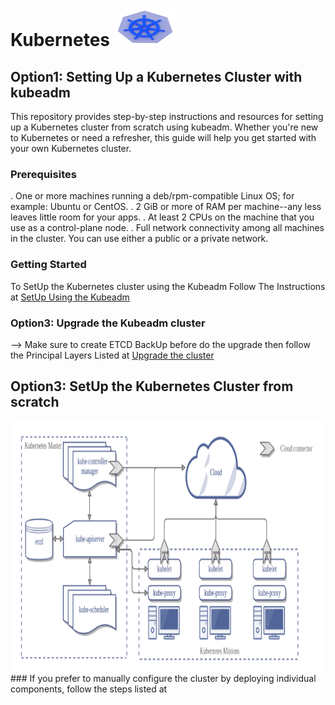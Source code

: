 # Kubernetes <img src="images/kubernetes-logo.png" alt="Kubernetes logo" width="100" height="60">

## Option1: Setting Up a Kubernetes Cluster with kubeadm
This repository provides step-by-step instructions and resources for setting up a Kubernetes cluster from scratch using kubeadm. Whether you're new to Kubernetes or need a refresher, this guide will help you get started with your own Kubernetes cluster.

### Prerequisites
. One or more machines running a deb/rpm-compatible Linux OS; for example: Ubuntu or CentOS.
. 2 GiB or more of RAM per machine--any less leaves little room for your apps.
. At least 2 CPUs on the machine that you use as a control-plane node.
. Full network connectivity among all machines in the cluster. You can use either a public or a private network.

### Getting Started
To SetUp the Kubernetes cluster using the Kubeadm Follow The Instructions at <a href="https://github.com/mohamedbenaantar/Kubernetes-CKA/blob/main/SetUp-KubeadmCluster/Kubeadm-Install.md">SetUp Using the Kubeadm</a> 

### Option3: Upgrade the Kubeadm cluster
--> Make sure to create ETCD BackUp before do the upgrade then follow the Principal Layers Listed at <a href="https://github.com/mohamedbenaantar/Kubernetes-CKA/blob/main/SetUp-KubeadmCluster/Kubeadm-Upgrade.md">Upgrade the cluster</a>

## Option3: SetUp the Kubernetes Cluster from scratch 

<img src="images/kubernetes-architecture.png" alt="Kubernetes Architecture" width="600" height="400">
### If you prefer to manually configure the cluster by deploying individual components, follow the steps listed at <a href="https://github.com/mohamedbenaantar/Kubernetes-CKA/blob/main/Cluster-HardWay>SetUp Cluster from Scratch</a>

